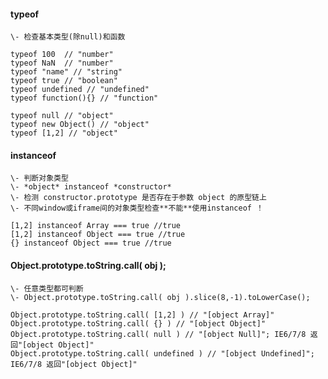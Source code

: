 #### typeof 
    \- 检查基本类型(除null)和函数  

```
typeof 100  // "number"
typeof NaN  // "number"
typeof "name" // "string"
typeof true // "boolean"
typeof undefined // "undefined"
typeof function(){} // "function" 

typeof null // "object"
typeof new Object() // "object"
typeof [1,2] // "object"

```
#### instanceof
    \- 判断对象类型  
    \- *object* instanceof *constructor*  
    \- 检测 constructor.prototype 是否存在于参数 object 的原型链上  
    \- 不同window或iframe间的对象类型检查**不能**使用instanceof ！

```
[1,2] instanceof Array === true //true
[1,2] instanceof Object === true //true
{} instanceof Object === true //true
```
#### Object.prototype.toString.call( obj );
    \- 任意类型都可判断  
    \- Object.prototype.toString.call( obj ).slice(8,-1).toLowerCase();

```
Object.prototype.toString.call( [1,2] ) // "[object Array]"
Object.prototype.toString.call( {} ) // "[object Object]"
Object.prototype.toString.call( null ) // "[object Null]"; IE6/7/8 返回"[object Object]"
Object.prototype.toString.call( undefined ) // "[object Undefined]"; IE6/7/8 返回"[object Object]"
```


   